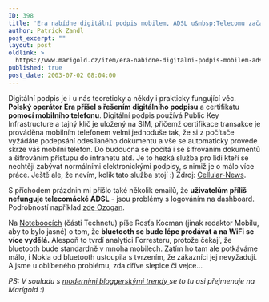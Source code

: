 ```yaml
---
ID: 398
title: 'Era nabídne digitální podpis mobilem, ADSL u&nbsp;Telecomu začalo s&nbsp;prázdninami zlobit'
author: Patrick Zandl
post_excerpt: ""
layout: post
oldlink: >
  https://www.marigold.cz/item/era-nabidne-digitalni-podpis-mobilem-adsl-u-telecomu-zacalo-s-prazdninami-zlobit
published: true
post_date: 2003-07-02 08:04:00
---
```

<p>
Digitální podpis je i u nás teoreticky a někdy i prakticky fungující věc. <STRONG>Polský operátor Era přišel s řešením digitálního podpisu</STRONG> a certifikátu <STRONG>pomocí mobilního telefonu</STRONG>. Digitální podpis používá Public Key Infrastructure a tajný klíč je uložený na SIM, přičemž certifikace transakce je prováděna mobilním telefonem velmi jednoduše tak, že si z počítače vyžádáte podepsání odesílaného dokumentu a vše se automaticky provede skrze váš mobilní telefon. Do budoucna se počítá i se šifrováním dokumentů a šifrováním přístupu do intranetu atd. Je to hezká služba pro lidi kteří se nechtějí zabývat normálními elektronickými podpisy, s nimiž je o málo více práce. Ještě ale, že nevím, kolik tato služba stojí :) Zdroj: <A href="http://www.cellular-news.com/story/9177.shtml" target=_blank>Cellular-News</A>.</p>

<p>
S příchodem prázdnin mi přišlo také několik emailů, že <STRONG>uživatelům příliš nefunguje telecomácké ADSL</STRONG> - jsou problémy s logováním na dashboard. Podrobností například <A href="http://www.bloguje.cz/blogy/ozogan/1135_item.php" target=_blank>zde Ozogan</A>.</p>

<p>
Na <A href="http://www.notebooky.cz/technologie/bluetooth/bt-vs-wifi030702.html" target=_blank>Noteboocích</A> (části Technetu) píše Rosťa Kocman (jinak redaktor Mobilu, aby to bylo jasné) o tom, že <STRONG>bluetooth se bude&#160;lépe prodávat a na WiFi se více vydělá.</STRONG> Alespoň to tvrdí analytici Forresteru, protože čekají, že bluetooth bude standardně v mnoha mobilech. Zatím ho tam ale potkáváme málo, i Nokia od bluetooth ustoupila s tvrzením, že zákazníci jej nevyžadují. A jsme u oblíbeného problému, zda dříve slepice či vejce...</p>

<p>
<EM>PS: V souladu s </EM><A href="http://www.pixy.cz/blogg/pixy/03_01_07_archiv.html#1057097682" target=_blank><EM>moderními bloggerskými trendy </EM></A><EM>se to tu asi přejmenuje na Marígold :)</EM></p>
